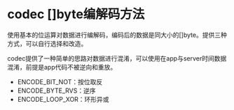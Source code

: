 # codec []byte编解码方法

使用基本的位运算对数据进行编解码，编码后的数据是同大小的[]byte。提供三种方式，可以自行选择和改造。

codec提供了一种简单的思路对数据进行混淆，可以使用在app与server时间数据混淆，前提是app代码不被逆向和重放。

- ENCODE_BIT_NOT：按位取反
- ENCODE_BYTE_RVS：逆序
- ENCODE_LOOP_XOR：环形异或